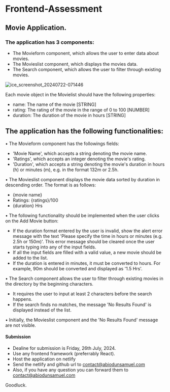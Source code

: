 # Frontend-Assessment

## Movie Application.

### The application has 3 components:
- The Movieform component, which allows the user to enter data about movies.
- The Movieslist component, which displays the movies data.
- The Search component, which allows the user to filter through existing movies.

![ice_screenshot_20240722-071446](https://github.com/user-attachments/assets/fb4cec2d-84a4-4363-9129-15806d2a71fd)

Each movie object in the Movielist should have the following properties:
- name: The name of the movie [STRING]
- rating: The rating of the movie in the range of 0 to 100 [NUMBER]
- duration: The duration of the movie in hours [STRING]

## The application has the following functionalities:

• The Movieform component has the followings fields:
   - 'Movie Name', which accepts a string denoting the movie name.
   - 'Ratings', which accepts an integer denoting the movie's rating.
   - 'Duration', which accepts a string denoting the movie's duration in hours (h) or 
     minutes (m), e.g. in the format 132m or 2.5h.

• The Movieslist component displays the movie data sorted by duration in descending 
  order. The format is as follows:
   - {movie name}
   - Ratings: {ratings}/100
   - {duration} Hrs

• The following functionality should be implemented when the user clicks on the Add 
  Movie button:
   - If the duration format entered by the user is invalid, show the alert error message 
     with the text 'Please specify the time in hours or minutes (e.g. 2.5h or 150m)'. This 
     error message should be cleared once the user starts typing into any of the input 
     fields.
   - If all the input fields are filled with a valid value, a new movie should be added to 
     the list.
   - If the duration is entered in minutes, it must be converted to hours. For example, 
     90m should be converted and displayed as '1.5 Hrs'.

• The Search component allows the user to filter through existing movies in the directory 
  by the beginning characters.
   - It requires the user to input at least 2 characters before the search happens.
   - If the search finds no matches, the message 'No Results Found' is displayed instead 
     of the list.

• Initially, the Movieslist component and the 'No Results Found' message are not visible.

#### Submission 
- Dealine for submission is Friday, 26th July, 2024.
- Use any frontend framework (preferrably React).
- Host the application on netlify
- Send the netlify and github url to contact@abiodunsamuel.com
- Also, if you have any question you can forward them to contact@abiodunsamuel.com

Goodluck. 
